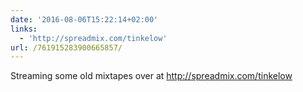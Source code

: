 ```yaml
---
date: '2016-08-06T15:22:14+02:00'
links:
  - 'http://spreadmix.com/tinkelow'
url: /761915283900665857/
---
```

Streaming some old mixtapes over at http://spreadmix.com/tinkelow
